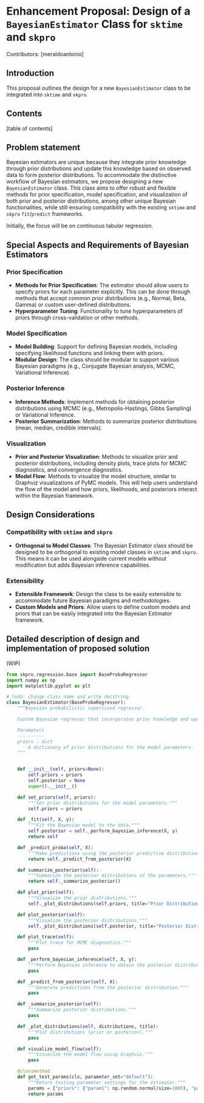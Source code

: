 # Enhancement Proposal: Design of a `BayesianEstimator` Class for `sktime` and `skpro`

Contributors: [meraldoantonio]

## Introduction
This proposal outlines the design for a new `BayesianEstimator` class to be integrated into `sktime` and `skpro`. 

## Contents
[table of contents]

## Problem statement
Bayesian estimators are unique because they integrate prior knowledge through prior distributions and update this knowledge based on observed data to form posterior distributions. To accommodate the distinctive workflow of Bayesian estimators, we propose designing a new `BayesianEstimator` class. This class aims to offer robust and flexible methods for prior specification, model specification, and visualization of both prior and posterior distributions, among other unique Bayesian functionalities, while still ensuring compatibility with the existing `sktime` and `skpro` `fit`/`predict` frameworks. 

Initially, the focus will be on continuous tabular regression.

## Special Aspects and Requirements of Bayesian Estimators

### Prior Specification
- **Methods for Prior Specification**: The estimator should allow users to specify priors for each parameter explicitly. This can be done through methods that accept common prior distributions (e.g., Normal, Beta, Gamma) or custom user-defined distributions.
- **Hyperparameter Tuning**: Functionality to tune hyperparameters of priors through cross-validation or other methods.

### Model Specification
- **Model Building**: Support for defining Bayesian models, including specifying likelihood functions and linking them with priors.
- **Modular Design**: The class should be modular to support various Bayesian paradigms (e.g., Conjugate Bayesian analysis, MCMC, Variational Inference).

### Posterior Inference
- **Inference Methods**: Implement methods for obtaining posterior distributions using MCMC (e.g., Metropolis-Hastings, Gibbs Sampling) or Variational Inference.
- **Posterior Summarization**: Methods to summarize posterior distributions (mean, median, credible intervals).

### Visualization
- **Prior and Posterior Visualization**: Methods to visualize prior and posterior distributions, including density plots, trace plots for MCMC diagnostics, and convergence diagnostics.
- **Model Flow**: Methods to visualize the model structure, similar to Graphviz visualizations of PyMC models. This will help users understand the flow of the model and how priors, likelihoods, and posteriors interact within the Bayesian framework.

## Design Considerations

### Compatibility with `sktime` and `skpro`
- **Orthogonal to Model Classes**: The Bayesian Estimator class should be designed to be orthogonal to existing model classes in `sktime` and `skpro`. This means it can be used alongside current models without modification but adds Bayesian inference capabilities.

### Extensibility
- **Extensible Framework**: Design the class to be easily extensible to accommodate future Bayesian paradigms and methodologies.
- **Custom Models and Priors**: Allow users to define custom models and priors that can be easily integrated into the Bayesian Estimator framework.

## Detailed description of design and implementation of proposed solution 

(WIP)
```python
from skpro.regression.base import BaseProbaRegressor
import numpy as np
import matplotlib.pyplot as plt

# todo: change class name and write docstring
class BayesianEstimator(BaseProbaRegressor):
    """Bayesian probabilistic supervised regressor.

    Custom Bayesian regressor that incorporates prior knowledge and updates it with observed data to form posterior distributions.

    Parameters
    ----------
    priors : dict
        A dictionary of prior distributions for the model parameters.
    """


    def __init__(self, priors=None):
        self.priors = priors
        self.posterior = None
        super().__init__()

    def set_priors(self, priors):
        """Set prior distributions for the model parameters."""
        self.priors = priors

    def _fit(self, X, y):
        """Fit the Bayesian model to the data."""
        self.posterior = self._perform_bayesian_inference(X, y)
        return self

    def _predict_proba(self, X):
        """Make predictions using the posterior predictive distribution."""
        return self._predict_from_posterior(X)

    def summarize_posterior(self):
        """Summarize the posterior distributions of the parameters."""
        return self._summarize_posterior()

    def plot_prior(self):
        """Visualize the prior distributions."""
        self._plot_distributions(self.priors, title="Prior Distributions")

    def plot_posterior(self):
        """Visualize the posterior distributions."""
        self._plot_distributions(self.posterior, title="Posterior Distributions")

    def plot_trace(self):
        """Plot trace for MCMC diagnostics."""
        pass

    def _perform_bayesian_inference(self, X, y):
        """Perform Bayesian inference to obtain the posterior distribution."""
        pass

    def _predict_from_posterior(self, X):
        """Generate predictions from the posterior distribution."""
        pass

    def _summarize_posterior(self):
        """Summarize posterior distributions."""
        pass

    def _plot_distributions(self, distributions, title):
        """Plot distributions (prior or posterior)."""
        pass

    def visualize_model_flow(self):
        """Visualize the model flow using Graphviz."""
        pass

    @classmethod
    def get_test_params(cls, parameter_set="default"):
        """Return testing parameter settings for the estimator."""
        params = {"priors": {"param1": np.random.normal(size=1000), "param2": np.random.normal(size=1000)}}
        return params

